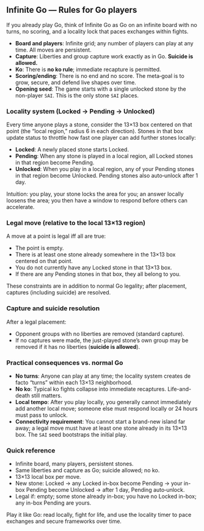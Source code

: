 ## Infinite Go — Rules for Go players

If you already play Go, think of Infinite Go as Go on an infinite board with no turns, no scoring, and a locality lock that paces exchanges within fights.

- **Board and players**: Infinite grid; any number of players can play at any time. All moves are persistent.
- **Capture**: Liberties and group capture work exactly as in Go. **Suicide is allowed.**
- **Ko**: There is **no ko rule**; immediate recapture is permitted.
- **Scoring/ending**: There is no end and no score. The meta‑goal is to grow, secure, and defend live shapes over time.
- **Opening seed**: The game starts with a single unlocked stone by the non-player `SAI`. This is the only stone `SAI` places.

### Locality system (Locked → Pending → Unlocked)
Every time anyone plays a stone, consider the 13×13 box centered on that point (the “local region,” radius 6 in each direction). Stones in that box update status to throttle how fast one player can add further stones locally:

- **Locked**: A newly placed stone starts Locked.
- **Pending**: When any stone is played in a local region, all Locked stones in that region become Pending.
- **Unlocked**: When you play in a local region, any of your Pending stones in that region become Unlocked. Pending stones also auto‑unlock after 1 day.

Intuition: you play, your stone locks the area for you; an answer locally loosens the area; you then have a window to respond before others can accelerate.

### Legal move (relative to the local 13×13 region)
A move at a point is legal iff all are true:
- The point is empty.
- There is at least one stone already somewhere in the 13×13 box centered on that point.
- You do not currently have any Locked stone in that 13×13 box.
- If there are any Pending stones in that box, they all belong to you.

These constraints are in addition to normal Go legality; after placement, captures (including suicide) are resolved.

### Capture and suicide resolution
After a legal placement:
- Opponent groups with no liberties are removed (standard capture).
- If no captures were made, the just-played stone’s own group may be removed if it has no liberties (**suicide is allowed**).

### Practical consequences vs. normal Go
- **No turns**: Anyone can play at any time; the locality system creates de facto “turns” within each 13×13 neighborhood.
- **No ko**: Typical ko fights collapse into immediate recaptures. Life-and-death still matters.
- **Local tempo**: After you play locally, you generally cannot immediately add another local move; someone else must respond locally or 24 hours must pass to unlock.
- **Connectivity requirement**: You cannot start a brand-new island far away; a legal move must have at least one stone already in its 13×13 box. The `SAI` seed bootstraps the initial play.

### Quick reference
- Infinite board, many players, persistent stones.
- Same liberties and capture as Go; suicide allowed; no ko.
- 13×13 local box per move.
- New stone: Locked → any Locked in-box become Pending → your in-box Pending become Unlocked → after 1 day, Pending auto‑unlock.
- Legal if: empty; some stone already in-box; you have no Locked in-box; any in-box Pending are yours.

Play it like Go: read locally, fight for life, and use the locality timer to pace exchanges and secure frameworks over time.